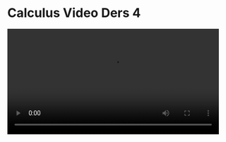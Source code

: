 # Calculus Video Ders 4

<video width="95%" controls>
    <source src="https://drive.google.com/uc?export=view&id=1r4M5g_UNzMOVpsrUS1OY98UFEycdgRMK" type='video/mp4'>
</video>

